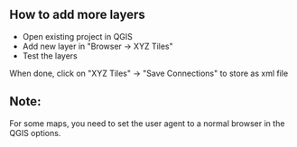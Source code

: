 ## How to add more layers

 * Open existing project in QGIS
 * Add new layer in "Browser -> XYZ Tiles"
 * Test the layers

When done, click on "XYZ Tiles" -> "Save Connections" to store as xml file


## Note: 

For some maps, you need to set the user agent to a normal browser in the QGIS
options. 



